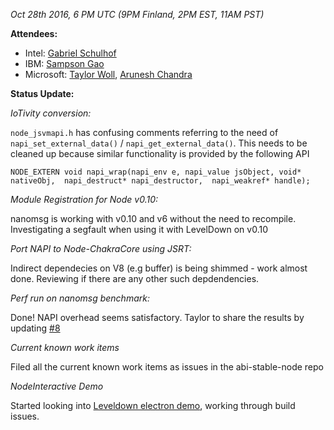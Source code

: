 *Oct 28th 2016, 6 PM UTC (9PM Finland, 2PM EST, 11AM PST)*

**Attendees:**
- Intel: [Gabriel Schulhof](https://github.com/gabrielschulhof)
- IBM: [Sampson Gao](https://github.com/sampsongao)
- Microsoft: [Taylor Woll](https://github.com/boingoing), [Arunesh Chandra](https://github.com/aruneshchandra)

**Status Update:**

*IoTivity conversion:*

`node_jsvmapi.h` has confusing comments referring to the need of `napi_set_external_data()` / `napi_get_external_data()`. 
This needs to be cleaned up because similar functionality is provided by the following API

`NODE_EXTERN void napi_wrap(napi_env e, napi_value jsObject, void* nativeObj, 
                            napi_destruct* napi_destructor, 
                            napi_weakref* handle);`

*Module Registration for Node v0.10:*

nanomsg is working with v0.10 and v6 without the need to recompile. Investigating a segfault when using it with LevelDown on v0.10

*Port NAPI to Node-ChakraCore using JSRT:*

Indirect dependecies on V8 (e.g buffer) is being shimmed - work almost done. Reviewing if there are any other such depdendencies. 

*Perf run on nanomsg benchmark:*

Done! NAPI overhead seems satisfactory. Taylor to share the results by updating [#8](https://github.com/nodejs/abi-stable-node/issues/8)

*Current known work items*

Filed all the current known work items as issues in the abi-stable-node repo

*NodeInteractive Demo*

Started looking into [Leveldown electron demo](https://github.com/Level/electron-demo), working through build issues. 

